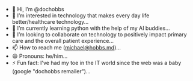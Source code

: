- 👋 Hi, I’m @dochobbs
- 👀 I’m interested in technology that makes every day life better/healthcare technology...
- 🌱 I’m currently learning python with the help of my AI buddies...
- 💞️ I’m looking to collaborate on technology to positively impact primary care and the overall patient experience...
- 📫 How to reach me (michael@hobbs.md)...
- 😄 Pronouns: he/him...
- ⚡ Fun fact: I've had my toe in the IT world since the web was a baby (google "dochobbs remailer")...

<!---
dochobbs/dochobbs is a ✨ special ✨ repository because its `README.md` (this file) appears on your GitHub profile.
You can click the Preview link to take a look at your changes.
--->
